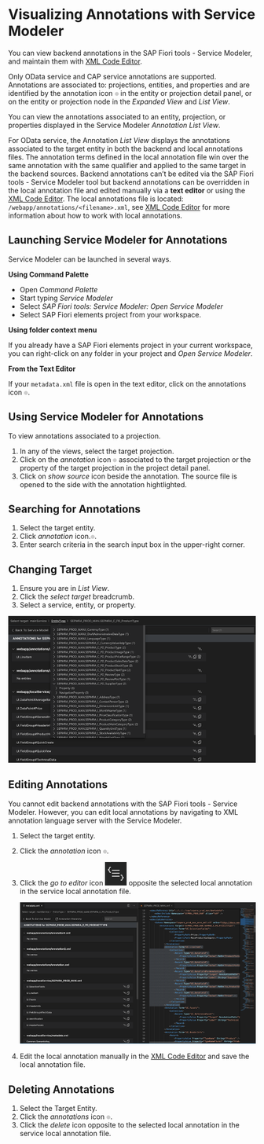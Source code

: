 <!-- loio58784b52f2284532afe2ab161e0312c9 -->

# Visualizing Annotations with Service Modeler

You can view backend annotations in the SAP Fiori tools - Service Modeler, and maintain them with [XML Code Editor](maintaining-annotations-with-language-server-6fc93f8.md#loio6fc93f80827940809437365abdf85b75__XML_Code_Editor).

Only OData service and CAP service annotations are supported. Annotations are associated to: projections, entities, and properties and are identified by the annotation icon ![](../Project-Functions/images/FIORI_TOOLS_SERVICE_MODELER_ANNOTATIONS_ICON_249d281.png) in the entity or projection detail panel, or on the entity or projection node in the *Expanded View* and *List View*.

You can view the annotations associated to an entity, projection, or properties displayed in the Service Modeler *Annotation List View*.

For OData service, the Annotation *List View* displays the annotations associated to the target entity in both the backend and local annotations files. The annotation terms defined in the local annotation file win over the same annotation with the same qualifier and applied to the same target in the backend sources. Backend annotations can’t be edited via the SAP Fiori tools - Service Modeler tool but backend annotations can be overridden in the local annotation file and edited manually via a **text editor** or using the [XML Code Editor](maintaining-annotations-with-language-server-6fc93f8.md#loio6fc93f80827940809437365abdf85b75__XML_Code_Editor). The local annotations file is located: `/webapp/annotations/<filename>.xml`, see [XML Code Editor](maintaining-annotations-with-language-server-6fc93f8.md#loio6fc93f80827940809437365abdf85b75__XML_Code_Editor) for more information about how to work with local annotations.



<a name="loio58784b52f2284532afe2ab161e0312c9__section_uph_2rk_xlb"/>

## Launching Service Modeler for Annotations

Service Modeler can be launched in several ways.

**Using Command Palette**

-   Open *Command Palette*
-   Start typing *Service Modeler*
-   Select *SAP Fiori tools: Service Modeler: Open Service Modeler* 
-   Select SAP Fiori elements project from your workspace.

**Using folder context menu**

If you already have a SAP Fiori elements project in your current workspace, you can right-click on any folder in your project and *Open Service Modeler*.

**From the Text Editor**

If your `metadata.xml` file is open in the text editor, click on the annotations icon ![](../Project-Functions/images/FIORI_TOOLS_SERVICE_MODELER_ANNOTATIONS_ICON_249d281.png).



<a name="loio58784b52f2284532afe2ab161e0312c9__section_fcs_dn1_wlb"/>

## Using Service Modeler for Annotations

To view annotations associated to a projection.

1.  In any of the views, select the target projection.
2.  Click on the *annotation* icon ![](../Project-Functions/images/FIORI_TOOLS_SERVICE_MODELER_ANNOTATIONS_ICON_249d281.png) associated to the target projection or the property of the target projection in the project detail panel.
3.  Click on *show source* icon beside the annotation. The source file is opened to the side with the annotation hightlighted.



<a name="loio58784b52f2284532afe2ab161e0312c9__section_m2j_nhs_cnb"/>

## Searching for Annotations

1.  Select the target entity.
2.  Click *annotation* icon.![](../Project-Functions/images/FIORI_TOOLS_SERVICE_MODELER_ANNOTATIONS_ICON_249d281.png).
3.  Enter search criteria in the search input box in the upper-right corner.



<a name="loio58784b52f2284532afe2ab161e0312c9__section_erd_yhs_cnb"/>

## Changing Target

1.  Ensure you are in *List View*.
2.  Click the *select target* breadcrumb.
3.  Select a service, entity, or property.

![Changing Target](images/FIORI_TOOLS_SERVICE_MODELER_CHANGING_TARGET_1ca659c.jpg)



<a name="loio58784b52f2284532afe2ab161e0312c9__section_fjp_hdj_ylb"/>

## Editing Annotations

You cannot edit backend annotations with the SAP Fiori tools - Service Modeler. However, you can edit local annotations by navigating to XML annotation language server with the Service Modeler.

1.  Select the target entity.
2.  Click the *annotation* icon ![](../Project-Functions/images/FIORI_TOOLS_SERVICE_MODELER_ANNOTATIONS_ICON_249d281.png).
3.  Click the *go to editor* icon ![](images/FIORI_TOOLS_SERVICE_MODELER_GO_TO_EDITOR_faf0fed.png) opposite the selected local annotation in the service local annotation file.

    ![Service Model editing local annotations](images/FIORI_TOOLS_SERVICE_MODELER_GOTOEDITOR_4da4f7c.jpg)

4.  Edit the local annotation manually in the [XML Code Editor](maintaining-annotations-with-language-server-6fc93f8.md#loio6fc93f80827940809437365abdf85b75__XML_Code_Editor) and save the local annotation file.



<a name="loio58784b52f2284532afe2ab161e0312c9__section_apf_xfs_cnb"/>

## Deleting Annotations

1.  Select the Target Entity.
2.  Click the *annotations* icon ![](../Project-Functions/images/FIORI_TOOLS_SERVICE_MODELER_ANNOTATIONS_ICON_249d281.png).
3.  Click the *delete* icon opposite to the selected local annotation in the service local annotation file.

